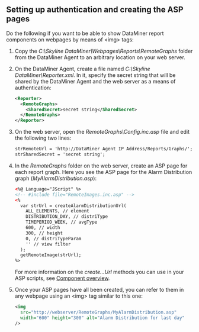## Setting up authentication and creating the ASP pages

Do the following if you want to be able to show DataMiner report components on webpages by means of \<img> tags:

1. Copy the *C:\\Skyline DataMiner\\Webpages\\Reports\\RemoteGraphs* folder from the DataMiner Agent to an arbitrary location on your web server.

2. On the DataMiner Agent, create a file named *C:\\Skyline DataMiner\\Reporter.xml*. In it, specify the secret string that will be shared by the DataMiner Agent and the web server as a means of authentication:

    ```xml
    <Reporter>
      <RemoteGraphs>
        <SharedSecret>secret string</SharedSecret>
      </RemoteGraphs>
    </Reporter>
    ```

3. On the web server, open the *RemoteGraphs\\Config.inc.asp* file and edit the following two lines:

    ```txt
    strRemoteUrl = 'http://DataMiner Agent IP Address/Reports/Graphs/';
    strSharedSecret = 'secret string';
    ```

4. In the *RemoteGraphs* folder on the web server, create an ASP page for each report graph. Here you see the ASP page for the Alarm Distribution graph (*MyAlarmDistribution.asp*):

    ```xml
    <%@ Language="JScript" %>
    <!-- #include file="RemoteImages.inc.asp" -->
    <%
      var strUrl = createAlarmDistributionUrl(
        ALL_ELEMENTS, // element
        DISTRIBUTION_DAY, // distriType
        TIMEPERIOD_WEEK, // avgType
        600, // width
        300, // height
        0, // distriTypeParam
        '' // view filter
      );
      getRemoteImage(strUrl);
    %>
    ```

    For more information on the *create...Url* methods you can use in your ASP scripts, see [Component overview](Component_overview.md).

5. Once your ASP pages have all been created, you can refer to them in any webpage using an \<img> tag similar to this one:

    ```xml
    <img
      src="http://webserver/RemoteGraphs/MyAlarmDistribution.asp"
      width="600" height="300" alt="Alarm Distribution for last day"
    />
    ```
